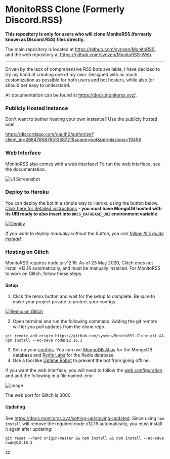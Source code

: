 # MonitoRSS Clone (Formerly Discord.RSS)

**This repository is only for users who will clone MonitoRSS (formerly known as Discord.RSS) files directly.**

The main repository is located at https://github.com/synzen/MonitoRSS, and the web repository at https://github.com/synzen/MonitoRSS-Web.

***

Driven by the lack of comprehensive RSS bots available, I have decided to try my hand at creating one of my own. Designed with as much customization as possible for both users and bot hosters, while also (or should be) easy to understand.

All documentation can be found at https://docs.monitorss.xyz/.

### Publicly Hosted Instance

Don't want to bother hosting your own instance? Use the publicly hosted one!

https://discordapp.com/oauth2/authorize?client_id=268478587651358721&scope=bot&permissions=19456


### Web Interface

MonitoRSS also comes with a web interface! To run the web interface, see the documentation.

![UI Screenshot](https://i.imgur.com/CD8mbRh.png)

### Deploy to Heroku

You can deploy the bot in a simple way to Heroku using the button below. [Click here for detailed instructions](https://github.com/synzen/MonitoRSS/issues/45) - **you must have MongoDB hosted with its URI ready to also insert into `DRSS_DATABASE_URI` environment variable**.

<!-- [![Deploy](https://www.herokucdn.com/deploy/button.svg)](https://heroku.com/deploy) -->

[![Deploy](https://www.herokucdn.com/deploy/button.svg)](https://dashboard.heroku.com/new?button-url=https://github.com/synzen/MonitoRSS-Clone&template=https://github.com/synzen/MonitoRSS-Clone/tree/master)

*If you want to deploy manually without the button, you can [follow this guide instead](https://github.com/synzen/MonitoRSS/issues/95).*

### Hosting on Glitch

MonitoRSS requires node.js v12.16. As of 23 May 2020, Glitch does not install v12.16 automatically, and must be manually installed. For MonitoRSS to work on Glitch, follow these steps.

#### Setup

1. Click the remix button and wait for the setup to complete. Be sure to make your project private to protect your configs.

[![Remix on Glitch](https://cdn.glitch.com/2703baf2-b643-4da7-ab91-7ee2a2d00b5b%2Fremix-button.svg)](https://glitch.com/edit/#!/import/github/synzen/MonitoRSS-Clone)

2. Open terminal and run the following command. Adding the git remote will let you pull updates from the clone repo.
```
git remote add origin https://github.com/synzen/MonitoRSS-Clone.git && npm install --no-save node@12.16.3
```

3. Set up your [configs](https://docs.monitorss.xyz/configuration/bot-configuration). You can use [MongoDB Atlas](https://www.mongodb.com/cloud/atlas) for the MongoDB database and [Redis Labs](https://redislabs.com/) for the Redis database.
4. Use a tool like [Uptime Robot](https://uptimerobot.com/) to prevent the bot from going offline.

If you want the web interface, you will need to follow the [web configuration](https://docs.monitorss.xyz/configuration/web-interface) and add the following in a file named .env:

![image](https://user-images.githubusercontent.com/44692189/82736173-5b68f500-9d49-11ea-9e42-9b23af184438.png)

The web port for Glitch is 3000.

#### Updating

See https://docs.monitorss.xyz/setting-up/staying-updated. Since using `npm install` will remove the required node v12.16 automatically, you must install it again after updating:

```
git reset --hard origin/master && npm install && npm install --no-save node@12.16.3
```
zz


